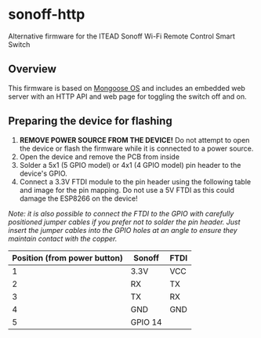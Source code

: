 # sonoff-http
Alternative firmware for the ITEAD Sonoff Wi-Fi Remote Control Smart Switch

## Overview
This firmware is based on [Mongoose OS](https://mongoose-os.com/) and includes an embedded web server with an HTTP API
and web page for toggling the switch off and on.

## Preparing the device for flashing
1. **REMOVE POWER SOURCE FROM THE DEVICE!** Do not attempt to open the device or flash the firmware while it is connected
to a power source.
2. Open the device and remove the PCB from inside
3. Solder a 5x1 (5 GPIO model) or 4x1 (4 GPIO model) pin header to the device's GPIO.
4. Connect a 3.3V FTDI module to the pin header using the following table and image for the pin mapping. Do not use a 5V
FTDI as this could damage the ESP8266 on the device!

_Note: it is also possible to connect the FTDI to the GPIO with carefully positioned jumper cables if you prefer not to
solder the pin header. Just insert the jumper cables into the GPIO holes at an angle to ensure they maintain contact
with the copper._

| Position (from power button) | Sonoff  | FTDI |
|------------------------------|---------|------|
| 1                            | 3.3V    | VCC  |
| 2                            | RX      | TX   |
| 3                            | TX      | RX   |
| 4                            | GND     | GND  |
| 5                            | GPIO 14 |      |
